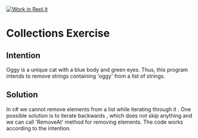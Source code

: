 [![Work in Repl.it](https://classroom.github.com/assets/work-in-replit-14baed9a392b3a25080506f3b7b6d57f295ec2978f6f33ec97e36a161684cbe9.svg)](https://classroom.github.com/online_ide?assignment_repo_id=2970362&assignment_repo_type=AssignmentRepo)
# Collections Exercise

## Intention

Oggy is a unique cat with a blue body and green eyes. 
Thus, this program intends to remove strings containing 'oggy' from a list of strings.

## Solution

In c# we cannot remove elements from a list while iterating through it .
One possible solution is to iterate backwards , which does not skip anything and we can call 'RemoveAt' method for removing elements.
The code works according to the intention.
